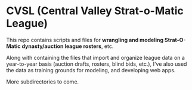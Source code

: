 # CVSL (Central Valley Strat-o-Matic League)

This repo contains scripts and files for **wrangling and modeling Strat-O-Matic dynasty/auction league rosters**, etc.

Along with containing the files that import and organize league data on a year-to-year basis (auction drafts, rosters, blind bids, etc.), I've also used the data as training grounds for modeling, and developing web apps.

More subdirectories to come.
